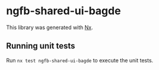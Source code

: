 # ngfb-shared-ui-bagde

This library was generated with [Nx](https://nx.dev).

## Running unit tests

Run `nx test ngfb-shared-ui-bagde` to execute the unit tests.
